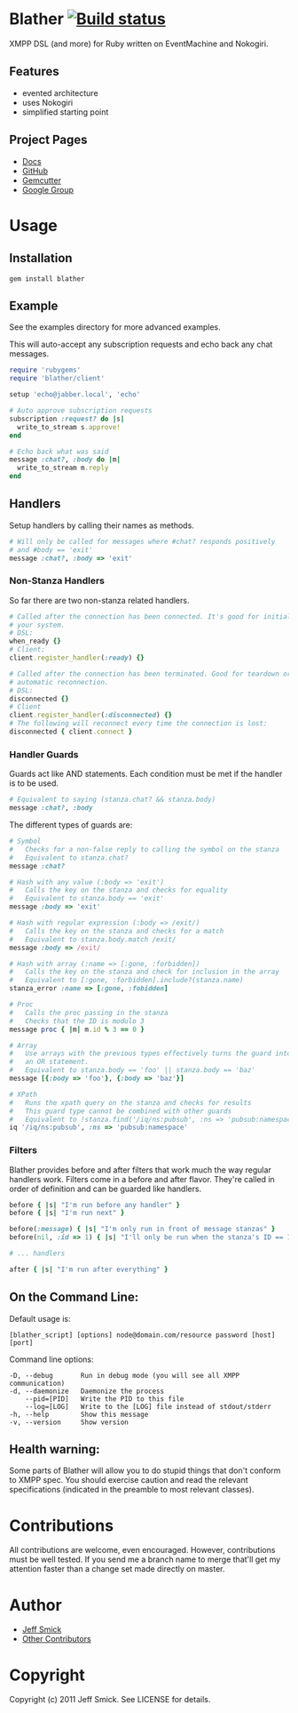 # Blather [ ![Build status](http://travis-ci.org/sprsquish/blather.png) ](http://travis-ci.org/sprsquish/blather)

XMPP DSL (and more) for Ruby written on EventMachine and Nokogiri.

## Features

* evented architecture
* uses Nokogiri
* simplified starting point

## Project Pages

* [Docs](http://blather.squishtech.com)
* [GitHub](https://github.com/sprsquish/blather)
* [Gemcutter](http://gemcutter.org/gems/blather)
* [Google Group](http://groups.google.com/group/xmpp-blather)

# Usage

## Installation

    gem install blather

## Example

See the examples directory for more advanced examples.

This will auto-accept any subscription requests and echo back any chat messages.

```ruby
require 'rubygems'
require 'blather/client'

setup 'echo@jabber.local', 'echo'

# Auto approve subscription requests
subscription :request? do |s|
  write_to_stream s.approve!
end

# Echo back what was said
message :chat?, :body do |m|
  write_to_stream m.reply
end
```

## Handlers

Setup handlers by calling their names as methods.

```ruby
# Will only be called for messages where #chat? responds positively
# and #body == 'exit'
message :chat?, :body => 'exit'
```

### Non-Stanza Handlers

So far there are two non-stanza related handlers.

```ruby
# Called after the connection has been connected. It's good for initializing
# your system.
# DSL:
when_ready {}
# Client:
client.register_handler(:ready) {}

# Called after the connection has been terminated. Good for teardown or
# automatic reconnection.
# DSL:
disconnected {}
# Client
client.register_handler(:disconnected) {}
# The following will reconnect every time the connection is lost:
disconnected { client.connect }
```

### Handler Guards

Guards act like AND statements. Each condition must be met if the handler is to
be used.

```ruby
# Equivalent to saying (stanza.chat? && stanza.body)
message :chat?, :body
```

The different types of guards are:

```ruby
# Symbol
#   Checks for a non-false reply to calling the symbol on the stanza
#   Equivalent to stanza.chat?
message :chat?

# Hash with any value (:body => 'exit')
#   Calls the key on the stanza and checks for equality
#   Equivalent to stanza.body == 'exit'
message :body => 'exit'

# Hash with regular expression (:body => /exit/)
#   Calls the key on the stanza and checks for a match
#   Equivalent to stanza.body.match /exit/
message :body => /exit/

# Hash with array (:name => [:gone, :forbidden])
#   Calls the key on the stanza and check for inclusion in the array
#   Equivalent to [:gone, :forbidden].include?(stanza.name)
stanza_error :name => [:gone, :fobidden]

# Proc
#   Calls the proc passing in the stanza
#   Checks that the ID is modulo 3
message proc { |m| m.id % 3 == 0 }

# Array
#   Use arrays with the previous types effectively turns the guard into
#   an OR statement.
#   Equivalent to stanza.body == 'foo' || stanza.body == 'baz'
message [{:body => 'foo'}, {:body => 'baz'}]

# XPath
#   Runs the xpath query on the stanza and checks for results
#   This guard type cannot be combined with other guards
#   Equivalent to !stanza.find('/iq/ns:pubsub', :ns => 'pubsub:namespace').empty?
iq '/iq/ns:pubsub', :ns => 'pubsub:namespace'
```

### Filters

Blather provides before and after filters that work much the way regular
handlers work. Filters come in a before and after flavor. They're called in
order of definition and can be guarded like handlers.

```ruby
before { |s| "I'm run before any handler" }
before { |s| "I'm run next" }

before(:message) { |s| "I'm only run in front of message stanzas" }
before(nil, :id => 1) { |s| "I'll only be run when the stanza's ID == 1" }

# ... handlers

after { |s| "I'm run after everything" }
```

## On the Command Line:

Default usage is:

```
[blather_script] [options] node@domain.com/resource password [host] [port]
```

Command line options:

```
-D, --debug       Run in debug mode (you will see all XMPP communication)
-d, --daemonize   Daemonize the process
    --pid=[PID]   Write the PID to this file
    --log=[LOG]   Write to the [LOG] file instead of stdout/stderr
-h, --help        Show this message
-v, --version     Show version
```

## Health warning:

Some parts of Blather will allow you to do stupid things that don't conform to XMPP
spec. You should exercise caution and read the relevant specifications (indicated in
the preamble to most relevant classes).

# Contributions

All contributions are welcome, even encouraged. However, contributions must be
well tested. If you send me a branch name to merge that'll get my attention faster
than a change set made directly on master.

# Author

* [Jeff Smick](http://github.com/sprsquish)
* [Other Contributors](https://github.com/sprsquish/blather/contributors)

# Copyright

Copyright (c) 2011 Jeff Smick. See LICENSE for details.
